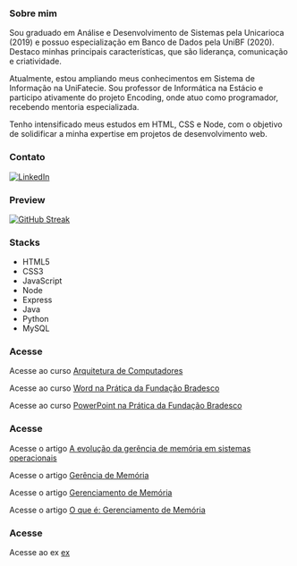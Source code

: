 ### Sobre mim

Sou graduado em Análise e Desenvolvimento de Sistemas pela Unicarioca (2019) e possuo especialização em Banco de Dados pela UniBF (2020). Destaco minhas principais características, que são liderança, comunicação e criatividade. 

Atualmente, estou ampliando meus conhecimentos em Sistema de Informação na UniFatecie. Sou professor de Informática na Estácio e participo ativamente do projeto Encoding, onde atuo como programador, recebendo mentoria especializada. 

Tenho intensificado meus estudos em HTML, CSS e Node, com o objetivo de solidificar a minha expertise em projetos de desenvolvimento web.

### Contato
[![LinkedIn](https://img.shields.io/badge/LinkedIn-000?style=for-the-badge&logo=linkedin&logoColor=0E76A8)](https://www.linkedin.com/in/nascimentof/)

### Preview

[![GitHub Streak](https://streak-stats.demolab.com/?user=f5-nascimento&theme=dark&background=000&border=30A3DC&dates=FFF)](https://git.io/streak-stats)

### Stacks

- HTML5
- CSS3
- JavaScript
- Node
- Express
- Java
- Python
- MySQL

### Acesse
Acesse ao curso [Arquitetura de Computadores](https://drive.google.com/drive/folders/1F7BwQKAGAgvlQliiE8qfT08cg7kGW5Rl?usp=sharing)

Acesse ao curso [Word na Prática da Fundação Bradesco](https://www.notion.so/profnascimentof/WORD-NA-PR-TICA-fa63e22ca3bb418e8926f831b5b04368)

Acesse ao curso [PowerPoint na Prática da Fundação Bradesco](https://profnascimentof.notion.site/POWERPOINT-NA-PR-TICA-4447006d82ad41dd9944056814f48441?pvs=25)

### Acesse
Acesse o artigo [A evolução da gerência de memória em sistemas operacionais](https://drive.google.com/file/d/1qS7EYEGwplgyiCbduWEQFLx_cuwbCmC8/view?usp=sharing)

Acesse o artigo [Gerência de Memória](https://drive.google.com/file/d/11h4WxTKuC9ta3gB52RMkBD4BOLRseEDy/view?usp=sharing)

Acesse o artigo [Gerenciamento de Memória](https://drive.google.com/file/d/1aFbZBc8HvF8lVptMJwCcTOgfEa9bnXMi/view?usp=sharing)

Acesse o artigo [O que é: Gerenciamento de Memória](https://drive.google.com/file/d/1YcnA8eIvQcPTnwLyY2-hYduuRp4fk72Q/view?usp=sharing)

### Acesse
Acesse ao ex [ex](https://drive.google.com/drive/folders/1wd5v48cSPHuk9WeAgcy8Rq8U0u5eviJW?usp=sharing)







